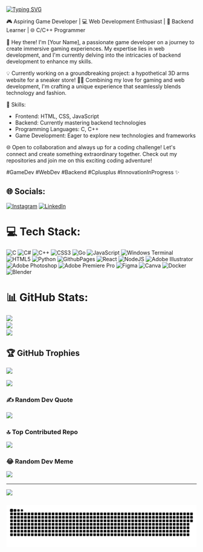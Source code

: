 <a href="https://git.io/typing-svg"><img src="https://readme-typing-svg.demolab.com?font=fira+code&size=30&pause=1000&color=F78100&random=false&width=435&lines=Hi+there!+%3AD;I+am+Om+Rajpal" alt="Typing SVG" /></a>

🎮 Aspiring Game Developer | 💻 Web Development Enthusiast | 🚀 Backend Learner | 🌐 C/C++ Programmer

👋 Hey there! I'm [Your Name], a passionate game developer on a journey to create immersive gaming experiences. My expertise lies in web development, and I'm currently delving into the intricacies of backend development to enhance my skills.

💡 Currently working on a groundbreaking project: a hypothetical 3D arms website for a sneaker store! 🏀👟 Combining my love for gaming and web development, I'm crafting a unique experience that seamlessly blends technology and fashion.

🚀 Skills:
- Frontend: HTML, CSS, JavaScript
- Backend: Currently mastering backend technologies
- Programming Languages: C, C++
- Game Development: Eager to explore new technologies and frameworks

🌐 Open to collaboration and always up for a coding challenge! Let's connect and create something extraordinary together. Check out my repositories and join me on this exciting coding adventure!

#GameDev #WebDev #Backend #Cplusplus #InnovationInProgress ✨

## 🌐 Socials:
[![Instagram](https://img.shields.io/badge/Instagram-%23E4405F.svg?logo=Instagram&logoColor=white)](https://instagram.com/_omrajpal_) [![LinkedIn](https://img.shields.io/badge/LinkedIn-%230077B5.svg?logo=linkedin&logoColor=white)](https://linkedin.com/in/rajpalom) 

# 💻 Tech Stack:
![C](https://img.shields.io/badge/c-%2300599C.svg?style=flat&logo=c&logoColor=white) ![C#](https://img.shields.io/badge/c%23-%23239120.svg?style=flat&logo=csharp&logoColor=white) ![C++](https://img.shields.io/badge/c++-%2300599C.svg?style=flat&logo=c%2B%2B&logoColor=white) ![CSS3](https://img.shields.io/badge/css3-%231572B6.svg?style=flat&logo=css3&logoColor=white) ![Go](https://img.shields.io/badge/go-%2300ADD8.svg?style=flat&logo=go&logoColor=white) ![JavaScript](https://img.shields.io/badge/javascript-%23323330.svg?style=flat&logo=javascript&logoColor=%23F7DF1E) ![Windows Terminal](https://img.shields.io/badge/Windows%20Terminal-%234D4D4D.svg?style=flat&logo=windows-terminal&logoColor=white) ![HTML5](https://img.shields.io/badge/html5-%23E34F26.svg?style=flat&logo=html5&logoColor=white) ![Python](https://img.shields.io/badge/python-3670A0?style=flat&logo=python&logoColor=ffdd54) ![GithubPages](https://img.shields.io/badge/github%20pages-121013?style=flat&logo=github&logoColor=white) ![React](https://img.shields.io/badge/react-%2320232a.svg?style=flat&logo=react&logoColor=%2361DAFB) ![NodeJS](https://img.shields.io/badge/node.js-6DA55F?style=flat&logo=node.js&logoColor=white) ![Adobe Illustrator](https://img.shields.io/badge/adobe%20illustrator-%23FF9A00.svg?style=flat&logo=adobe%20illustrator&logoColor=white) ![Adobe Photoshop](https://img.shields.io/badge/adobe%20photoshop-%2331A8FF.svg?style=flat&logo=adobe%20photoshop&logoColor=white) ![Adobe Premiere Pro](https://img.shields.io/badge/Adobe%20Premiere%20Pro-9999FF.svg?style=flat&logo=Adobe%20Premiere%20Pro&logoColor=white) ![Figma](https://img.shields.io/badge/figma-%23F24E1E.svg?style=flat&logo=figma&logoColor=white) ![Canva](https://img.shields.io/badge/Canva-%2300C4CC.svg?style=flat&logo=Canva&logoColor=white) ![Docker](https://img.shields.io/badge/docker-%230db7ed.svg?style=flat&logo=docker&logoColor=white) ![Blender](https://img.shields.io/badge/blender-%23F5792A.svg?style=flat&logo=blender&logoColor=white)
# 📊 GitHub Stats:
![](https://github-readme-stats.vercel.app/api?username=om13rajpal&theme=dark&hide_border=true&include_all_commits=true&count_private=true)<br/>
![](https://github-readme-streak-stats.herokuapp.com/?user=om13rajpal&theme=dark&hide_border=true)<br/>
![](https://github-readme-stats.vercel.app/api/top-langs/?username=om13rajpal&theme=dark&hide_border=true&include_all_commits=true&count_private=true&layout=compact)

## 🏆 GitHub Trophies
![](https://github-profile-trophy.vercel.app/?username=om13rajpal&theme=discord&no-frame=true&no-bg=false&margin-w=4)

<div align="left"><img src="https://spotify-github-profile.vercel.app/api/view?uid=lyzm84nltb42nl85z4g9klr8j&cover_image=true&theme=default&show_offline=false&background_color=121212&interchange=true&bar_color_cover=true" /></div>  

### ✍️ Random Dev Quote
![](https://quotes-github-readme.vercel.app/api?type=horizontal&theme=light)

### 🔝 Top Contributed Repo
![](https://github-contributor-stats.vercel.app/api?username=om13rajpal&limit=5&theme=dark&combine_all_yearly_contributions=true)

### 😂 Random Dev Meme
<img src='https://randommeme-five.vercel.app/' style="height: 400px;"/>

---
[![](https://visitcount.itsvg.in/api?id=om13rajpal&icon=2&color=12)](https://visitcount.itsvg.in)

<!-- Proudly created with GPRM ( https://gprm.itsvg.in ) -->

###
<img src="https://github.com/om13rajpal/om13rajpal/blob/output/snake.svg" alt="Snake animation" />
